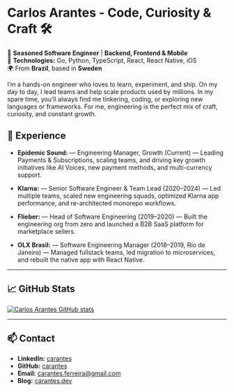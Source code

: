 # Carlos Arantes - Code, Curiosity & Craft 🛠️

🚀 **Seasoned Software Engineer** | **Backend, Frontend & Mobile**  
📌 **Technologies:** Go, Python, TypeScript, React, React Native, iOS  
🌍 From **Brazil**, based in **Sweden**

I’m a hands-on engineer who loves to learn, experiment, and ship. On my day to day, I lead teams and help scale products used by millions. In my spare time, you’ll always find me tinkering, coding, or exploring new languages or frameworks. For me, engineering is the perfect mix of craft, curiosity, and constant growth.

<!-- --- -->

<!-- ## 📂 **Open Source & Contributions** -->

<!-- WIP -->
<!-- ### [Project X](https://github.com/carantes/projectx)
A CLI debugger for PHP that allows developers to debug PHP applications in an interactive manner. -->

<!-- --- -->

## 💼 **Experience**
- **Epidemic Sound:** — Engineering Manager, Growth (Current) — Leading Payments & Subscriptions, scaling teams, and driving key growth initiatives like AI Voices, new payment methods, and multi-currency support.

- **Klarna:** — Senior Software Engineer & Team Lead (2020–2024) — Led multiple teams, scaled new engineering squads, optimized Klarna app performance, and re-architected monorepo workflows.

- **Flieber:** — Head of Software Engineering (2019–2020) — Built the engineering org from zero and launched a B2B SaaS platform for marketplace sellers.

- **OLX Brasil:** — Software Engineering Manager (2018–2019, Rio de Janeiro) — Managed fullstack teams, led migration to microservices, and rebuilt the native app with React Native.

---

## 📈 **GitHub Stats**
[![Carlos Arantes GitHub stats](https://github-readme-stats.vercel.app/api?username=carantes&show_icons=true&theme=merko)](https://github.com/carantes)

---

## 📫 **Contact**
- **LinkedIn:** [carantes](https://www.linkedin.com/in/carantes)
- **GitHub:** [carantes](https://github.com/carantes)
- **Email:** [carantes.ferreira@gmail.com](carantes.ferreira@gmail.com)
- **Blog:** [carantes.dev](https://carantes.hashnode.dev/)